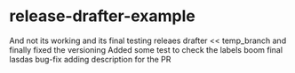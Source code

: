 # release-drafter-example
And not its working and its final
testing releaes drafter << temp_branch
and finally fixed the versioning
Added some test to check the labels
boom final
lasdas
bug-fix
adding description for the PR
